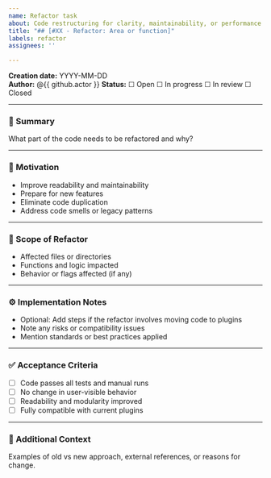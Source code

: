 ```yaml
---
name: Refactor task
about: Code restructuring for clarity, maintainability, or performance
title: "## [#XX - Refactor: Area or function]"
labels: refactor
assignees: ''

---
```


**Creation date:** YYYY-MM-DD  
**Author:** @{{ github.actor }}
**Status:** ☐ Open ☐ In progress ☐ In review ☐ Closed

---

### 📝 Summary

What part of the code needs to be refactored and why?

---

### 🎯 Motivation

- Improve readability and maintainability  
- Prepare for new features  
- Eliminate code duplication  
- Address code smells or legacy patterns  

---

### 🧩 Scope of Refactor

- Affected files or directories
- Functions and logic impacted
- Behavior or flags affected (if any)

---

### ⚙️ Implementation Notes

- Optional: Add steps if the refactor involves moving code to plugins
- Note any risks or compatibility issues
- Mention standards or best practices applied

---

### ✅ Acceptance Criteria

- [ ] Code passes all tests and manual runs
- [ ] No change in user-visible behavior
- [ ] Readability and modularity improved
- [ ] Fully compatible with current plugins

---

### 📎 Additional Context

Examples of old vs new approach, external references, or reasons for change.
